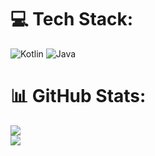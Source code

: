 # 💻 Tech Stack:
![Kotlin](https://img.shields.io/badge/kotlin-%230095D5.svg?style=for-the-badge&logo=kotlin&logoColor=white) ![Java](https://img.shields.io/badge/java-%23ED8B00.svg?style=for-the-badge&logo=coffeescript&logoColor=white)

# 📊 GitHub Stats:
![](https://github-readme-stats.vercel.app/api?username=TheXSVV&theme=jolly&hide_border=true&include_all_commits=true&count_private=true)<br/>
![](https://github-readme-stats.vercel.app/api/top-langs/?username=TheXSVV&theme=jolly&hide_border=true&include_all_commits=true&count_private=true)
